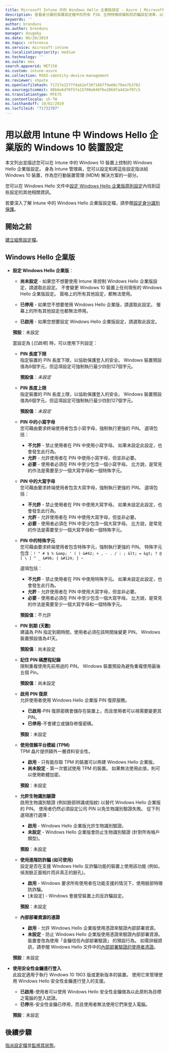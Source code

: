 ```yaml
---
title: Microsoft Intune 中的 Windows Hello 企業版設定 - Azure | Microsoft Docs
description: 查看身分識別保護設定檔中的所有 PIN、生物特徵辨識和防詐騙設定清單，以便在 Microsoft Intune 中的 Windows 10 裝置上使用和設定 Windows Hello 企業版。
keywords: ''
author: brenduns
ms.author: brenduns
manager: dougeby
ms.date: 06/20/2019
ms.topic: reference
ms.service: microsoft-intune
ms.localizationpriority: medium
ms.technology: ''
ms.suite: ems
search.appverid: MET150
ms.custom: intune-azure
ms.collection: M365-identity-device-management
ms.reviewer: shpate
ms.openlocfilehash: f1727e22f7fdab2ef3971667f9a60c70ee7b3702
ms.sourcegitcommit: 88b6e6d70f5fa15708e640f6e20b97a442ef07c5
ms.translationtype: MTE75
ms.contentlocale: zh-TW
ms.lasthandoff: 10/02/2019
ms.locfileid: "71732707"
---
```

# <a name="windows-10-device-settings-to-enable-windows-hello-for-business-in-intune"></a>用以啟用 Intune 中 Windows Hello 企業版的 Windows 10 裝置設定

本文列出並描述您可以在 Intune 中的 Windows 10 裝置上控制的 Windows Hello 企業版設定。 身為 Intune 管理員，您可以設定和將這些設定指派給 Windows 10 裝置，作為您行動裝置管理 (MDM) 解決方案的一部分。 

您可以在 Windows Hello 文件中[設定 Windows Hello 企業版原則設定](https://docs.microsoft.com/windows/security/identity-protection/hello-for-business/hello-cert-trust-policy-settings)內找到這些設定的其他相關資訊。


若要深入了解 Intune 中的 Windows Hello 企業版設定檔，請參閱[設定身分識別保護](identity-protection-configure.md)。

## <a name="before-you-begin"></a>開始之前

[建立組態設定檔](identity-protection-configure.md#create-the-device-profile)。

## <a name="windows-hello-for-business"></a>Windows Hello 企業版
- **設定 Windows Hello 企業版**：
  - **尚未設定** - 如果您不想要使用 Intune 來控制 Windows Hello 企業版設定，請選取此設定。 不會變更 Windows 10 裝置上任何現有的 Windows Hello 企業版設定。 窗格上的所有其他設定，都無法使用。

  - **已停用** - 如果您不想要使用 Windows Hello 企業版，請選取此設定。 螢幕上的所有其他設定也都無法停用。
  - **已啟用** - 如果您想要設定 Windows Hello 企業版設定，請選取此設定。  
  
  **預設**：未設定

  當設定為 [*已啟用*] 時，可以使用下列設定：

  - **PIN 長度下限**  
    指定裝置的 PIN 長度下限，以協助保護登入的安全。 Windows 裝置預設值為6個字元，但這項設定可強制執行最少四到127個字元。 

    **預設值**：*未設定*

  - **PIN 長度上限**  
  指定裝置的 PIN 長度上限，以協助保護登入的安全。 Windows 裝置預設值為6個字元，但這項設定可強制執行最少四到127個字元。  

    **預設值**：*未設定*  

  - **PIN 中的小寫字母**  
    您可藉由要求終端使用者包含小寫字母，強制執行更強的 PIN。 選項包括：

    - **不允許** - 禁止使用者在 PIN 中使用小寫字母。 如果未設定此設定，也會發生此行為。
    - **允許** - 允許使用者在 PIN 中使用小寫字母，但並非必要。
    - **必要** - 使用者必須在 PIN 中至少包含一個小寫字母。 比方說，是常見的作法是需要至少一個大寫字母和一個特殊字元。

  - **PIN 中的大寫字母**  
    您可藉由要求終端使用者包含大寫字母，強制執行更強的 PIN。 選項包括：

    - **不允許** - 禁止使用者在 PIN 中使用大寫字母。 如果未設定此設定，也會發生此行為。
    - **允許** - 允許使用者在 PIN 中使用大寫字母，但並非必要。
    - **必要** - 使用者必須在 PIN 中至少包含一個大寫字母。 比方說，是常見的作法是需要至少一個大寫字母和一個特殊字元。

  - **PIN 中的特殊字元**  
    您可藉由要求終端使用者包含特殊字元，強制執行更強的 PIN。 特殊字元包含：`! " # $ % &amp; ' ( ) &#42; + , - . / : ; &lt; = &gt; ? @ [ \ ] ^ _ &#96; { &#124; } ~`  

    選項包括：
    - **不允許** - 禁止使用者在 PIN 中使用特殊字元。 如果未設定此設定，也會發生此行為。
    - **允許** - 允許使用者在 PIN 中使用大寫字母，但並非必要。
    - **必要** - 使用者必須在 PIN 中至少包含一個大寫字母。 比方說，是常見的作法是需要至少一個大寫字母和一個特殊字元。

    **預設值**：不允許

  - **PIN 到期 (天數)**  
    建議為 PIN 指定到期時間，使用者必須在該時間後變更 PIN。 Windows 裝置預設值為41天。

    **預設值**：尚未設定

  - **記住 PIN 碼歷程記錄**  
    限制重複使用先前用過的 PIN。 Windows 裝置預設為避免重複使用最後五個 Pin。  

    **預設值**：尚未設定  

  - **啟用 PIN 復原**   
    允許使用者使用 Windows Hello 企業版 PIN 復原服務。 
    
    - **已啟用**-PIN 復原密碼會儲存在裝置上，而且使用者可以視需要變更其 PIN。  
    - **已停用**-不會建立或儲存修復密碼。

    **預設**：未設定

  - **使用信賴平台模組 (TPM)**    
    TPM 晶片提供額外一層資料安全性。  

    - **啟用** - 只有能存取 TPM 的裝置可以佈建 Windows Hello 企業版。
    - **尚未設定** - 第一次嘗試使用 TPM 的裝置。 如果無法使用此值，則可以使用軟體加密。
    
    **預設**：未設定

  - **允許生物識別驗證**  
     啟用生物識別驗證 (例如臉部辨識或指紋) 以替代 Windows Hello 企業版的 PIN。 使用者仍然必須設定公司 PIN 以免生物識別驗證失敗。 從下列選項進行選擇：

    - **啟用** - Windows Hello 企業版允許生物識別驗證。
    - **未設定** - Windows Hello 企業版會防止生物識別驗證 (針對所有帳戶類型)。

    **預設**：未設定

  - **使用進階防詐騙 (如可使用)**  
    設定是否在支援 Windows Hello 反詐騙功能的裝置上使用該功能 (例如，偵測臉正面相片而非真正的臉孔)。  
    - **啟用** - Windows 要求所有使用者在功能支援的情況下，使用臉部特徵防詐騙。
    - [未設定]  - Windows 會接受裝置上的反詐騙設定。

    **預設**：未設定

  - **內部部署資源的憑證**  

    - **啟用** - 允許 Windows Hello 企業版使用憑證來驗證內部部署資源。
    - **未設定** - 防止 Windows Hello 企業版使用憑證來驗證內部部署資源。 裝置會改為使用「金鑰信任內部部署驗證」  的預設行為。 如需詳細資訊，請參閱 Windows Hello 文件中的[內部部署驗證的使用者憑證](https://docs.microsoft.com/windows/security/identity-protection/hello-for-business/hello-cert-trust-policy-settings#use-certificate-for-on-premises-authentication)。  

  **預設**：未設定

- **使用安全性金鑰進行登入**  
  此設定適用于執行 Windows 10 1903 版或更新版本的裝置。 使用它來管理使用 Windows Hello 安全性金鑰進行登入的支援。  

  - **已啟用**-使用者可以使用 Windows Hello 安全性金鑰做為以此原則為目標之電腦的登入認證。 
  - **已停**用-安全性金鑰已停用，而且使用者無法使用它們來登入電腦。   

  **預設**：未設定

## <a name="next-steps"></a>後續步驟

[指派設定檔](../configuration/device-profile-assign.md)並[監視其狀態](../configuration/device-profile-monitor.md)。
